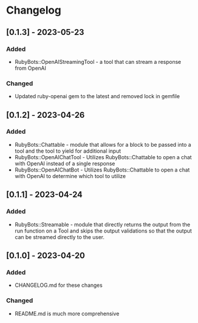 # Changelog

## [0.1.3] - 2023-05-23
### Added
- RubyBots::OpenAIStreamingTool - a tool that can stream a response from OpenAI

### Changed
- Updated ruby-openai gem to the latest and removed lock in gemfile

## [0.1.2] - 2023-04-26
### Added
- RubyBots::Chattable - module that allows for a block to be passed into a tool and the tool to yield for additional input
- RubyBots::OpenAIChatTool - Utilizes RubyBots::Chattable to open a chat with OpenAI instead of a single response
- RubyBots::OpenAIChatBot - Utilizes RubyBots::Chattable to open a chat with OpenAI to determine which tool to utilize

## [0.1.1] - 2023-04-24
### Added
- RubyBots::Streamable - module that directly returns the output from the run function on a Tool and skips the output validations so that the output can be streamed directly to the user.

## [0.1.0] - 2023-04-20
### Added
- CHANGELOG.md for these changes

### Changed
- README.md is much more comprehensive
